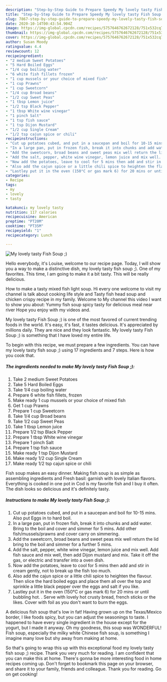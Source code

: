 ```yaml
---
description: "Step-by-Step Guide to Prepare Speedy My lovely tasty Fish Soup  ;)"
title: "Step-by-Step Guide to Prepare Speedy My lovely tasty Fish Soup  ;)"
slug: 7867-step-by-step-guide-to-prepare-speedy-my-lovely-tasty-fish-soup
date: 2020-10-14T00:43:54.904Z
image: https://img-global.cpcdn.com/recipes/5757646762672128/751x532cq70/my-lovely-tasty-fish-soup-recipe-main-photo.jpg
thumbnail: https://img-global.cpcdn.com/recipes/5757646762672128/751x532cq70/my-lovely-tasty-fish-soup-recipe-main-photo.jpg
cover: https://img-global.cpcdn.com/recipes/5757646762672128/751x532cq70/my-lovely-tasty-fish-soup-recipe-main-photo.jpg
author: Susan Moody
ratingvalue: 4.4
reviewcount: 12
recipeingredient:
- "2 medium Sweet Potatoes"
- "5 Hard Boiled Eggs"
- "1/4 cup boiling water"
- "6 white fish fillets frozen"
- "1 cup mussels or your choice of mixed fish"
- "1 cup Prawns"
- "1 cup Sweetcorn"
- "1/4 cup Broad beans"
- "1/2 cup Sweet Peas"
- "1 tbsp Lemon juice"
- "1/2 tsp Black Pepper"
- "1 tbsp White wine vinegar"
- "1 pinch Salt"
- "1 tsp fish sauce"
- "1 tsp Dijon Mustard"
- "1/2 cup Single Cream"
- "1/2 tsp cajun spice or chili"
recipeinstructions:
- "Cut up potatoes cubed, and put in a saucepan and boil for 10-15 mins. Also put Eggs in to hard boil."
- "In a large pan, put in frozen fish, break it into chunks and add water. Bring to the boil and cover and simmer for 5 mins. Add other fish/mussels/prawns and cover carry on simmering."
- "Add the sweetcorn, broad beans and sweet peas mix well return the lid bring to the boil and simmer for a further 5 mins."
- "Add the salt, pepper, white wine vinegar, lemon juice and mix well. Add fish sauce and mix well, then add Dijon mustard and mix. Take it off the gas, or electric and transfer into a oven dish."
- "Now add the potatoes, leave to cool for 5 mins then add and stir in cream gently, not to break up the fish too much."
- "Also add the cajun spice or a little chili spice to heighten the flavour. Then slice the hard boiled eggs and place them all over the top and sprinkle a little black pepper over the eggs and salt if you like."
- "Lastley put it in the oven (150°C or gas mark 6) for 20 mins or until bubbling hot. . Serve with lovely hot crusty bread, french sticks or the likes. Cover with foil as you don&#39;t want to burn the eggs."
categories:
- Recipe
tags:
- my
- lovely
- tasty

katakunci: my lovely tasty 
nutrition: 117 calories
recipecuisine: American
preptime: "PT20M"
cooktime: "PT35M"
recipeyield: "1"
recipecategory: Lunch

---
```



![My lovely tasty Fish Soup  ;)](https://img-global.cpcdn.com/recipes/5757646762672128/751x532cq70/my-lovely-tasty-fish-soup-recipe-main-photo.jpg)

Hello everybody, it's Louise, welcome to our recipe page. Today, I will show you a way to make a distinctive dish, my lovely tasty fish soup  ;). One of my favorites. This time, I am going to make it a bit tasty. This will be really delicious.

How to make a tasty mixed fish light soup. Hi every one welcome to visit my channel is talk about cooking life style and Tasty fish head soup and chicken crispy recipe in my family. Welcome to My channel this video I want to show you about: Yummy fish soup spicy tasty for delicious meal near river Hope you enjoy with my videos and.

My lovely tasty Fish Soup  ;) is one of the most favored of current trending foods in the world. It's easy, it's fast, it tastes delicious. It's appreciated by millions daily. They are nice and they look fantastic. My lovely tasty Fish Soup  ;) is something that I have loved my entire life.


To begin with this recipe, we must prepare a few ingredients. You can have my lovely tasty fish soup  ;) using 17 ingredients and 7 steps. Here is how you cook that.

<!--inarticleads1-->

##### The ingredients needed to make My lovely tasty Fish Soup  ;):

1. Take 2 medium Sweet Potatoes
1. Take 5 Hard Boiled Eggs
1. Take 1/4 cup boiling water
1. Prepare 6 white fish fillets, frozen
1. Make ready 1 cup mussels or your choice of mixed fish
1. Get 1 cup Prawns
1. Prepare 1 cup Sweetcorn
1. Take 1/4 cup Broad beans
1. Take 1/2 cup Sweet Peas
1. Take 1 tbsp Lemon juice
1. Prepare 1/2 tsp Black Pepper
1. Prepare 1 tbsp White wine vinegar
1. Prepare 1 pinch Salt
1. Prepare 1 tsp fish sauce
1. Make ready 1 tsp Dijon Mustard
1. Make ready 1/2 cup Single Cream
1. Make ready 1/2 tsp cajun spice or chili


Fish soup makes an easy dinner. Making fish soup is as simple as assembling ingredients and Fresh basil: garnish with lovely Italian flavors. Everything is cooked in one pot in Cod is my favorite fish and I buy it often. The dish looks so delicious and it&#39;s definitely tasty. 

<!--inarticleads2-->

##### Instructions to make My lovely tasty Fish Soup  ;):

1. Cut up potatoes cubed, and put in a saucepan and boil for 10-15 mins. Also put Eggs in to hard boil.
1. In a large pan, put in frozen fish, break it into chunks and add water. Bring to the boil and cover and simmer for 5 mins. Add other fish/mussels/prawns and cover carry on simmering.
1. Add the sweetcorn, broad beans and sweet peas mix well return the lid bring to the boil and simmer for a further 5 mins.
1. Add the salt, pepper, white wine vinegar, lemon juice and mix well. Add fish sauce and mix well, then add Dijon mustard and mix. Take it off the gas, or electric and transfer into a oven dish.
1. Now add the potatoes, leave to cool for 5 mins then add and stir in cream gently, not to break up the fish too much.
1. Also add the cajun spice or a little chili spice to heighten the flavour. Then slice the hard boiled eggs and place them all over the top and sprinkle a little black pepper over the eggs and salt if you like.
1. Lastley put it in the oven (150°C or gas mark 6) for 20 mins or until bubbling hot. . Serve with lovely hot crusty bread, french sticks or the likes. Cover with foil as you don&#39;t want to burn the eggs.


A delicious fish soup that&#39;s low in fat! Having grown up on the Texas/Mexico border, I like foods spicy, but you can adjust the seasonings to taste. I happened to have every single ingredient in the house except for the yogurt, but I made it anyway. Oh my goodness, this soup was WONDERFUL! Fish soup, especially the milky white Chinese fish soup, is something I imagine many love but shy away from making at home. 

So that's going to wrap this up with this exceptional food my lovely tasty fish soup  ;) recipe. Thank you very much for reading. I am confident that you can make this at home. There's gonna be more interesting food in home recipes coming up. Don't forget to bookmark this page on your browser, and share it to your family, friends and colleague. Thank you for reading. Go on get cooking!
